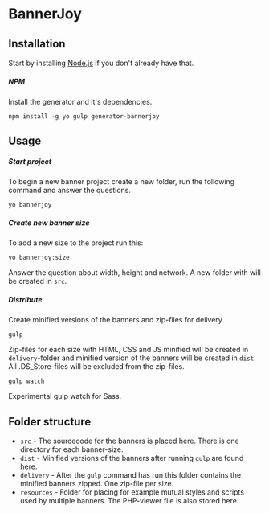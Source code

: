 # BannerJoy

## Installation

Start by installing [Node.js](https://nodejs.org/) if you don't already have that.

##### NPM

Install the generator and it's dependencies.

```
npm install -g yo gulp generator-bannerjoy
```


## Usage

##### Start project

To begin a new banner project create a new folder, run the following command and answer the questions.

```
yo bannerjoy
```

##### Create new banner size

To add a new size to the project run this:

```
yo bannerjoy:size
```

Answer the question about width, height and network. A new folder with will be created in `src`.

##### Distribute

Create minified versions of the banners and zip-files for delivery. 

```
gulp
```

Zip-files for each size with HTML, CSS and JS minified will be created in `delivery`-folder and minified version of the banners will be created in `dist`. All .DS_Store-files will be excluded from the zip-files.

```
gulp watch
```

Experimental gulp watch for Sass.

## Folder structure

* `src` - The sourcecode for the banners is placed here. There is one directory for each banner-size.
* `dist` - Minified versions of the banners after running `gulp` are found here.
* `delivery` - After the `gulp` command has run this folder contains the minified banners zipped. One zip-file per size. 
* `resources` - Folder for placing for example mutual styles and scripts used by multiple banners. The PHP-viewer file is also stored here.